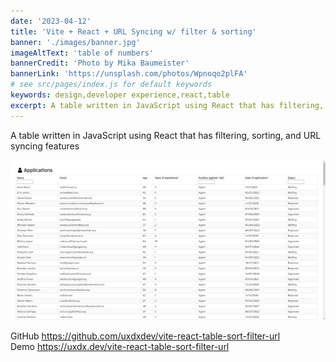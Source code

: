 ```yaml
---
date: '2023-04-12'
title: 'Vite + React + URL Syncing w/ filter & sorting'
banner: './images/banner.jpg'
imageAltText: 'table of numbers'
bannerCredit: 'Photo by Mika Baumeister'
bannerLink: 'https://unsplash.com/photos/Wpnoqo2plFA'
# see src/pages/index.js for default keywords
keywords: design,developer experience,react,table
excerpt: A table written in JavaScript using React that has filtering, sorting, and URL syncing features
---
```


A table written in JavaScript using React that has filtering, sorting, and URL syncing features

![screenshot of table demo](./images/vite-react-table-demo.png)

GitHub https://github.com/uxdxdev/vite-react-table-sort-filter-url  
Demo https://uxdx.dev/vite-react-table-sort-filter-url
